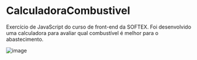 # CalculadoraCombustivel
Exercício de JavaScript do curso de front-end da SOFTEX. Foi desenvolvido uma calculadora para avaliar qual combustível é melhor para o abastecimento.

![image](https://github.com/Amandaaaz/CalculadoraCombustivel/assets/95643803/97409e3b-1716-4a28-9947-ea24192dd2d0)


